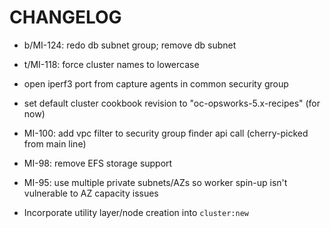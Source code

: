 # CHANGELOG

* b/MI-124: redo db subnet group; remove db subnet

* t/MI-118: force cluster names to lowercase

* open iperf3 port from capture agents in common security group

* set default cluster cookbook revision to "oc-opsworks-5.x-recipes" (for now)

* MI-100: add vpc filter to security group finder api call (cherry-picked from main line)

* MI-98: remove EFS storage support

* MI-95: use multiple private subnets/AZs so worker spin-up isn't vulnerable to AZ capacity issues

* Incorporate utility layer/node creation into `cluster:new`

